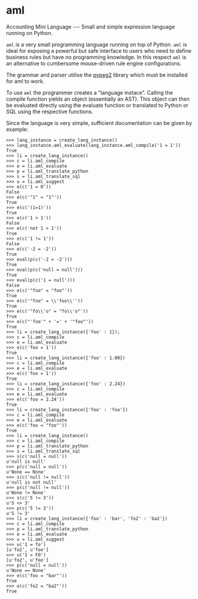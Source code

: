 # aml
Accounting Mini Language --- Small and simple expression language running on Python.

`aml` is a very small programming language running on top of Python. `aml` is ideal for exposing a powerful but safe interface to users who need to define business rules but have no programming knowledge. In this respect `aml` is an alternative to cumbersome mouse-driven rule engine configurations.

The grammar and parser utilise the [pypeg2](http://fdik.org/pyPEG/) library which must be installed for aml to work.

To use `aml` the programmer creates a "language instace". Calling the compile function yields an object (essentially an AST). This object can then be evaluated directly using the evaluate function or translated to Python or SQL using the respective functions.

Since the language is very simple, sufficient documentation can be given by example:

	>>> lang_instance = create_lang_instance()
	>>> lang_instance.aml_evaluate(lang_instance.aml_compile('1 = 1'))
	True
	>>> li = create_lang_instance()
	>>> c = li.aml_compile
	>>> e = li.aml_evaluate
	>>> p = li.aml_translate_python
	>>> s = li.aml_translate_sql
	>>> u = li.aml_suggest
	>>> e(c('1 = 0'))
	False
	>>> e(c('"1" = "1"'))
	True
	>>> e(c('(1=1)'))
	True
	>>> e(c('1 > 1'))
	False
	>>> e(c('not 1 > 1'))
	True
	>>> e(c('1 != 1'))
	False
	>>> e(c('-2 = -2'))
	True
	>>> eval(p(c('-2 = -2')))
	True
	>>> eval(p(c('null = null')))
	True
	>>> eval(p(c('1 = null')))
	False
	>>> e(c('"foo" = "foo"'))
	True
	>>> e(c('"foo" = \\'foo\\''))
	True
	>>> e(c('"fo\\'o" = "fo\\'o"'))
	True
	>>> e(c("'foo'" + '=' + '"foo"'))
	True
	>>> li = create_lang_instance({'foo' : 1});
	>>> c = li.aml_compile
	>>> e = li.aml_evaluate
	>>> e(c('foo = 1'))
	True
	>>> li = create_lang_instance({'foo' : 1.00})
	>>> c = li.aml_compile
	>>> e = li.aml_evaluate
	>>> e(c('foo = 1'))
	True
	>>> li = create_lang_instance({'foo' : 2.24})
	>>> c = li.aml_compile
	>>> e = li.aml_evaluate
	>>> e(c('foo = 2.24'))
	True
	>>> li = create_lang_instance({'foo' : 'foo'})
	>>> c = li.aml_compile
	>>> e = li.aml_evaluate
	>>> e(c('foo = "foo"'))
	True
	>>> li = create_lang_instance()
	>>> c = li.aml_compile
	>>> p = li.aml_translate_python
	>>> s = li.aml_translate_sql
	>>> s(c('null = null'))
	u'null is null'
	>>> p(c('null = null'))
	u'None == None'
	>>> s(c('null != null'))
	u'null is not null'
	>>> p(c('null != null'))
	u'None != None'
	>>> s(c('5 != 3'))
	u'5 <> 3'
	>>> p(c('5 != 3'))
	u'5 != 3'
	>>> li = create_lang_instance({'foo' : 'bar', 'fo2' : 'ba2'})
	>>> c = li.aml_compile
	>>> p = li.aml_translate_python
	>>> e = li.aml_evaluate
	>>> u = li.aml_suggest
	>>> u('1 = fo')
	[u'fo2', u'foo']
	>>> u('1 = FO')
	[u'fo2', u'foo']
	>>> p(c('null = null'))
	u'None == None'
	>>> e(c('foo = "bar"'))
	True
	>>> e(c('fo2 = "ba2"'))
	True

